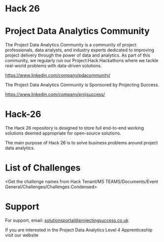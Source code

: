 # Hack 26
# Project Data Analytics Community

The Project Data Analytics Community is a community of project professionals, data analysts, and industry experts dedicated to improving project delivery through the power of data and analytics. As part of this community, we regularly run our Project:Hack Hackathons where we tackle real-world problems with data-driven solutions.

https://www.linkedin.com/company/pdacommunity/

The Project Data Analytics Community is Sponsored by Projecting Success.

https://www.linkedin.com/company/projsuccess/

# Hack-26
The Hack 26 repository is designed to store full end-to-end working solutions deemed appropriate for open-source solutions.

The main purpose of Hack 26 is to solve business problems around project data analytics.

# List of Challenges
<Get the challenge names from Hack Tenant/MS TEAMS/Documents/Event General/Challenges/Challenges Condensed>

# Support
For support, email: solutionsportal@projectingsuccess.co.uk

If you are interested in the Project Data Analytics Level 4 Apprenticeship visit our website
